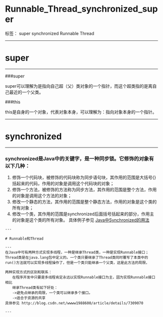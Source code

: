 
# Runnable_Thread_synchronized_super

标签： super synchronized Runnable Thread

---

# super

---
###super

super可以理解为是指向自己超（父）类对象的一个指针，而这个超类指的是离自己最近的一个父类。

###this

this是自身的一个对象，代表对象本身，可以理解为：指向对象本身的一个指针。

---
# synchronized
---

### synchronized是Java中的关键字，是一种同步锁。它修饰的对象有以下几种： 
1. 修饰一个代码块，被修饰的代码块称为同步语句块，其作用的范围是大括号{}括起来的代码，作用的对象是调用这个代码块的对象； 
2. 修饰一个方法，被修饰的方法称为同步方法，其作用的范围是整个方法，作用的对象是调用这个方法的对象； 
3. 修改一个静态的方法，其作用的范围是整个静态方法，作用的对象是这个类的所有对象； 
4. 修改一个类，其作用的范围是synchronized后面括号括起来的部分，作用主的对象是这个类的所有对象。
具体例子参见  [Java中Synchronized的用法][1]


  [1]: http://blog.csdn.net/luoweifu/article/details/46613015
    
    ---

    # Runnable和Thread

    ---
    在Java中可有两种方式实现多线程，一种是继承Thread类，一种是实现Runnable接口；Thread类是在java.lang包中定义的。一个类只要继承了Thread类同时覆写了本类中的run()方法就可以实现多线程操作了，但是一个类只能继承一个父类，这是此方法的局限，

    两种实现方式的区别和联系：
    　　在程序开发中只要是多线程肯定永远以实现Runnable接口为主，因为实现Runnable接口相比
    　　继承Thread类有如下好处：
    　　->避免点继承的局限，一个类可以继承多个接口。
    　　->适合于资源的共享
    具体参见 http://blog.csdn.net/wwww1988600/article/details/7309070

    ---



